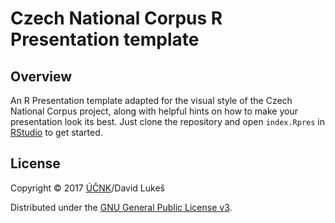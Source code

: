 Czech National Corpus R Presentation template
=============================================

Overview
--------

An R Presentation template adapted for the visual style of the Czech National
Corpus project, along with helpful hints on how to make your presentation look
its best. Just clone the repository and open `index.Rpres`
in [RStudio](https://www.rstudio.com/) to get started.

License
-------

Copyright © 2017 [ÚČNK](http://korpus.cz)/David Lukeš

Distributed under the [GNU General Public License v3](http://www.gnu.org/licenses/gpl-3.0.en.html).

